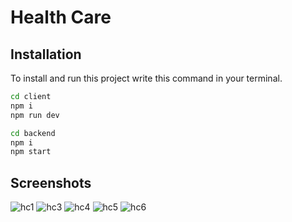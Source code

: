 # Health Care

## Installation

To install and run this project write this command in your terminal.

```bash
cd client
npm i
npm run dev

cd backend
npm i
npm start
```


## Screenshots
![hc1](https://github.com/deevesh11nov/Health-Care/assets/127090783/7908fe31-c86a-4f57-8364-912bbaad02bf)
![hc3](https://github.com/deevesh11nov/Health-Care/assets/127090783/16190aee-a2fc-471d-8899-a1fa79dfb58a)
![hc4](https://github.com/deevesh11nov/Health-Care/assets/127090783/97c6eb2f-2528-4509-9633-93a22ade411f)
![hc5](https://github.com/deevesh11nov/Health-Care/assets/127090783/37f48e51-88bd-4479-9a2b-277c5105d309)
![hc6](https://github.com/deevesh11nov/Health-Care/assets/127090783/1fedfefb-5c33-421a-b89e-eecc84bfe67f)




